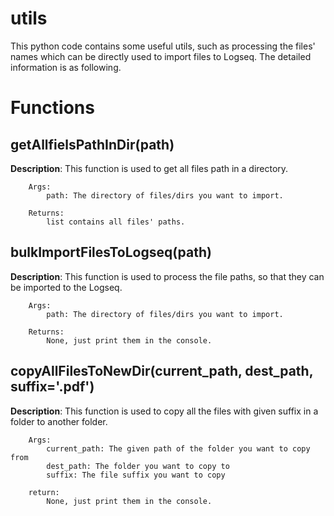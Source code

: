 # utils
This python code contains some useful utils, such as  processing the files' names which can be directly used to import files to Logseq. The detailed information is as following.

# Functions
## getAllfielsPathInDir(path)
**Description**: This function is used to get all files path in a directory.  
```  
    Args:  
        path: The directory of files/dirs you want to import.  

    Returns:  
        list contains all files' paths.   
```

## bulkImportFilesToLogseq(path)
**Description**: This function is used to process the file paths, so that they can be imported to the Logseq.
```
    Args:
        path: The directory of files/dirs you want to import.

    Returns:
        None, just print them in the console.
```

## copyAllFilesToNewDir(current_path, dest_path, suffix='.pdf')
**Description**: This function is used to copy all the files with given suffix in a folder to another folder.
```
    Args:
        current_path: The given path of the folder you want to copy from
        dest_path: The folder you want to copy to
        suffix: The file suffix you want to copy

    return:
        None, just print them in the console.
```
